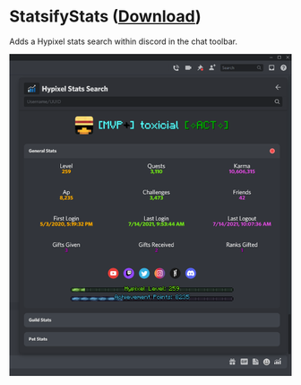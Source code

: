 # StatsifyStats ([Download](https://mwittrien.github.io/downloader/?url=https://raw.githubusercontent.com/toxicial/StatsifyStats/main/StatsifyStats.plugin.js))
Adds a Hypixel stats search within discord in the chat toolbar.

![Screenshot](./_meta/Screenshot_stats.png)
